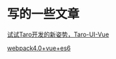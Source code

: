 # 写的一些文章


[试试Taro开发的新姿势，Taro-UI-Vue](https://juejin.cn/post/6856361298431737869)

[webpack4.0+vue+es6](https://juejin.im/post/6844903781365186573)
